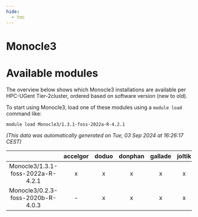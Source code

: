 ```yaml
---
hide:
  - toc
---
```


Monocle3
========

# Available modules


The overview below shows which Monocle3 installations are available per HPC-UGent Tier-2cluster, ordered based on software version (new to old).

To start using Monocle3, load one of these modules using a `module load` command like:

```shell
module load Monocle3/1.3.1-foss-2022a-R-4.2.1
```

*(This data was automatically generated on Tue, 03 Sep 2024 at 16:26:17 CEST)*  

| |accelgor|doduo|donphan|gallade|joltik|shinx|skitty|
| :---: | :---: | :---: | :---: | :---: | :---: | :---: | :---: |
|Monocle3/1.3.1-foss-2022a-R-4.2.1|x|x|x|x|x|-|x|
|Monocle3/0.2.3-foss-2020b-R-4.0.3|-|x|x|x|x|-|x|
